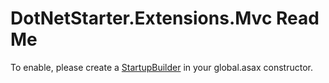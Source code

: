 # DotNetStarter.Extensions.Mvc Read Me

To enable, please create a [StartupBuilder](https://bmcdavid.github.io/DotNetStarter/custom-objectfactory.html) in your global.asax constructor.
